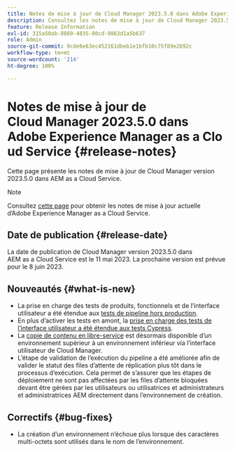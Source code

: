 ```yaml
---
title: Notes de mise à jour de Cloud Manager 2023.5.0 dans Adobe Experience Manager as a Cloud Service
description: Consultez les notes de mise à jour de Cloud Manager 2023.5.0 dans AEM as a Cloud Service.
feature: Release Information
exl-id: 315a50ab-8860-4835-80cd-9863d1a5b637
role: Admin
source-git-commit: 9cde6e63ec452161dbeb1e1bfb10c75f89e2692c
workflow-type: tm+mt
source-wordcount: '214'
ht-degree: 100%

---
```


# Notes de mise à jour de Cloud Manager 2023.5.0 dans Adobe Experience Manager as a Cloud Service {#release-notes}

Cette page présente les notes de mise à jour de Cloud Manager version 2023.5.0 dans AEM as a Cloud Service.

>[!NOTE]
>
>Consultez [cette page](/help/release-notes/release-notes-cloud/release-notes-current.md) pour obtenir les notes de mise à jour actuelle d’Adobe Experience Manager as a Cloud Service.

## Date de publication {#release-date}

La date de publication de Cloud Manager version 2023.5.0 dans AEM as a Cloud Service est le 11 mai 2023. La prochaine version est prévue pour le 8 juin 2023.

## Nouveautés {#what-is-new}

* La prise en charge des tests de produits, fonctionnels et de l’interface utilisateur a été étendue aux [tests de pipeline hors production](/help/implementing/cloud-manager/configuring-pipelines/configuring-non-production-pipelines.md).
* En plus d’activer les tests en amont, la [prise en charge des tests de l’interface utilisateur a été étendue aux tests Cypress](/help/implementing/cloud-manager/ui-testing.md).
* La [copie de contenu en libre-service](/help/implementing/developing/tools/content-copy.md) est désormais disponible d’un environnement supérieur à un environnement inférieur via l’interface utilisateur de Cloud Manager.
* L’étape de validation de l’exécution du pipeline a été améliorée afin de valider le statut des files d’attente de réplication plus tôt dans le processus d’exécution. Cela permet de s’assurer que les étapes de déploiement ne sont pas affectées par les files d’attente bloquées devant être gérées par les utilisateurs ou utilisatrices et administrateurs et administratrices AEM directement dans l’environnement de création.

## Correctifs {#bug-fixes}

* La création d’un environnement n’échoue plus lorsque des caractères multi-octets sont utilisés dans le nom de l’environnement.
